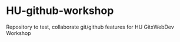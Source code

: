 # HU-github-workshop
Repository to test, collaborate git/github features for HU GitxWebDev Workshop
